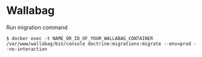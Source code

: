 # Wallabag

Run migration command

```
$ docker exec -t NAME_OR_ID_OF_YOUR_WALLABAG_CONTAINER /var/www/wallabag/bin/console doctrine:migrations:migrate --env=prod --no-interaction
```